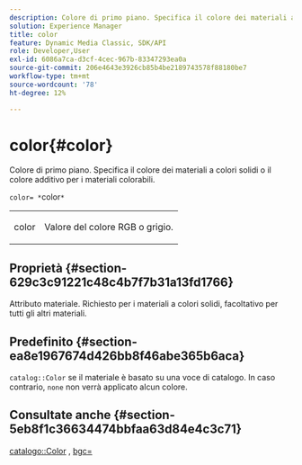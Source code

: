 ```yaml
---
description: Colore di primo piano. Specifica il colore dei materiali a colori solidi o il colore additivo per i materiali colorabili.
solution: Experience Manager
title: color
feature: Dynamic Media Classic, SDK/API
role: Developer,User
exl-id: 6086a7ca-d3cf-4cec-967b-83347293ea0a
source-git-commit: 206e4643e3926cb85b4be2189743578f88180be7
workflow-type: tm+mt
source-wordcount: '78'
ht-degree: 12%

---
```


# color{#color}

Colore di primo piano. Specifica il colore dei materiali a colori solidi o il colore additivo per i materiali colorabili.

`color= *`color`*`

<table id="simpletable_C5AF9074CCA64EA5921772DF3F7E0F55"> 
 <tr class="strow"> 
  <td class="stentry"> <p><span class="varname"> color</span> </p> </td> 
  <td class="stentry"> <p>Valore del colore RGB o grigio. </p></td> 
 </tr> 
</table>

## Proprietà {#section-629c3c91221c48c4b7f7b31a13fd1766}

Attributo materiale. Richiesto per i materiali a colori solidi, facoltativo per tutti gli altri materiali.

## Predefinito {#section-ea8e1967674d426bb8f46abe365b6aca}

`catalog::Color` se il materiale è basato su una voce di catalogo. In caso contrario, `none` non verrà applicato alcun colore.

## Consultate anche {#section-5eb8f1c36634474bbfaa63d84e4c3c71}

[catalogo::Color](../../../../../ir-api/material-cat/image-rendering-api-ref/c-ir-material-catalog/c-ir-material-data-reference/r-ir-cat-color.md#reference-7639487fe0ac48beb9e8afa4dc845552) ,  [bgc=](../../../../../ir-api/http-protocol/image-rendering-api-ref/c-ir-http-protocol-ref/c-ir-http-protocol-command-reference/r-ir-bgc.md#reference-3f5c78cea01c4a85aa582076d23aebb0)
